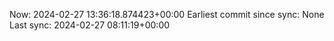 Now: 2024-02-27 13:36:18.874423+00:00 Earliest commit since sync: None Last sync: 2024-02-27 08:11:19+00:00
